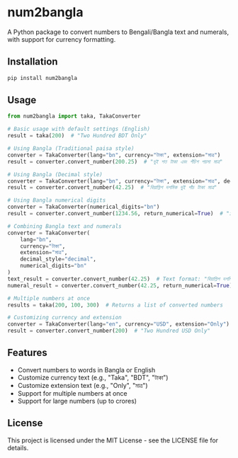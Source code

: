 # num2bangla

A Python package to convert numbers to Bengali/Bangla text and numerals, with support for currency formatting.

## Installation

```bash
pip install num2bangla
```

## Usage

```python
from num2bangla import taka, TakaConverter

# Basic usage with default settings (English)
result = taka(200)  # "Two Hundred BDT Only"

# Using Bangla (Traditional paisa style)
converter = TakaConverter(lang="bn", currency="টাকা", extension="মাত্র")
result = converter.convert_number(200.25)  # "দুই শত টাকা এবং পঁচিশ পয়সা মাত্র"

# Using Bangla (Decimal style)
converter = TakaConverter(lang="bn", currency="টাকা", extension="মাত্র", decimal_style="decimal")
result = converter.convert_number(42.25)  # "বিয়াল্লিশ দশমিক দুই পাঁচ টাকা মাত্র"

# Using Bangla numerical digits
converter = TakaConverter(numerical_digits="bn")
result = converter.convert_number(1234.56, return_numerical=True)  # "১২৩৪.৫৬"

# Combining Bangla text and numerals
converter = TakaConverter(
    lang="bn", 
    currency="টাকা", 
    extension="মাত্র", 
    decimal_style="decimal",
    numerical_digits="bn"
)
text_result = converter.convert_number(42.25)  # Text format: "বিয়াল্লিশ দশমিক দুই পাঁচ টাকা মাত্র"
numeral_result = converter.convert_number(42.25, return_numerical=True)  # Numeral format: "৪২.২৫"

# Multiple numbers at once
results = taka(200, 100, 300)  # Returns a list of converted numbers

# Customizing currency and extension
converter = TakaConverter(lang="en", currency="USD", extension="Only")
result = converter.convert_number(200)  # "Two Hundred USD Only"
```

## Features

- Convert numbers to words in Bangla or English
- Customize currency text (e.g., "Taka", "BDT", "টাকা")
- Customize extension text (e.g., "Only", "মাত্র")
- Support for multiple numbers at once
- Support for large numbers (up to crores)

## License

This project is licensed under the MIT License - see the LICENSE file for details.
